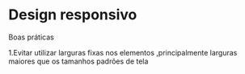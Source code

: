 # Design responsivo
Boas práticas

1.Evitar utilizar larguras fixas nos elementos ,principalmente larguras maiores  que os tamanhos padrões de tela